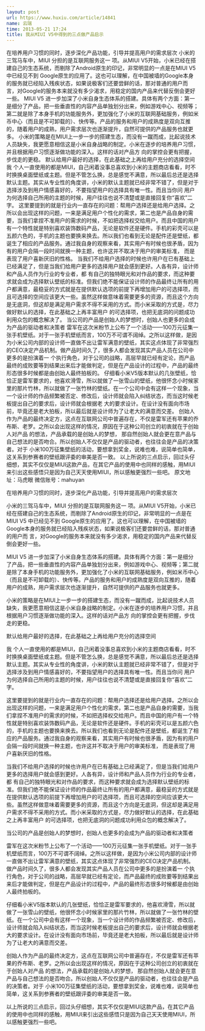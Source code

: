 ```yaml
---
layout: post
url: https://www.huxiu.com/article/14841
name: 云瑞
time: 2013-05-21 17:24
title: 我从MIUI V5中得到的三点做产品启示
---
```

在培养用户习惯的同时，逐步深化产品功能，引导并提高用户的需求层次 小米的三驾马车中，MIUI 分担的是互联网服务这一 项。从MIUI V5开始，小米已经在搭建自己的生态系统，而剔除了Android原生的印记，非常明显的一点是在MIUI V5 中已经见不到 Google原生的应用了。这也可以理解，在中国被墙的Google本身的服务就已经陷入残疾状态，如果说极客们还要尝鲜的话，那对普通的用户而 言，对Google的服务本来就没有多少渴求，用稳定的国内产品来代替反倒会更好一些。 MIUI V5 进一步加深了小米自身生态体系的搭建。具体有两个方面：第一是细分了产品，把一些垂直性的内容产品单独划分出来，例如游戏中心、视频等；第二就是除了本身手机的功能服务外，更加强化了小米的互联网基础服务，例如米币中心（而且是不可卸载的）、快传等。产品的服务和用户的成熟度是双向互推的，随着用户的成熟，用户需求层次也逐渐提升，自然可提供的产品服务也就更多。 小米的策略是在MIUI上一步一步的搭建生态，而没有一蹴而成，比起说技术人员缺失，我更愿意相信这是小米自身战略的制定。小米在逐步的培养用户习惯，并且根据用户习惯逐渐做功能的深入。这样的话对产品方 向的掌控会更有把握，步伐走的更稳。 默认给用户最好的选择，在此基础之上再给用户充分的选择空间 我 个人一直使用的都是MIUI，自己闲着没事总喜欢到小米的主题商店看看，时不时换换桌面壁纸或主题。但是不管怎么换，总是感觉不满意，所以最后总还是选择默认主题。其实从专业性的角度讲，小米的默认主题就已经非常不错了，但是对于选择涉及到用户情感喜好的，不要指望用户的选择具有唯一性。而且当你问 用户 为何选择自己所用的主题的时候，用户往往也说不清楚或是直接回复你“喜欢”二字。 这里要提到的就是行业内一直存在的问题：帮用户选择还是给用户选择。之所以会出现这样的问题，一来是满足用户个性化的需求，第二也是产品自身的需要，当我们拿捏不准用户的需求的时候，不如把选择权交给用户。而且中国的用户有一个特性就是特别喜欢装饰数码产品，无论是软件还是硬件。手机的彩壳可以是五颜六色的，手机的主题也要换来换去。所以我们也看到无论是配件还是壁纸，都诞生了相应的产品服务。通过我自身的观察来看，其实用户有时候也很矛盾，因为有的用户会隔一段时间就换一种主题，也许这并不取决于用户的审美标准， 而是表现了用户喜新厌旧的性格。 当我们不给用户选择的时候也许用户在已有基础上已经满足了，但是当我们给用户更多的选择用户就会感到更好。人各有异，设计师和产品人员作为行业的专业者，都 有自己的独特眼光和对作品的要求，而这种要求就会成为选择默认壁纸的标准。但我们绝不能保证设计师的作品最终让所有的用户都满意，最稳妥的方式就是在提供默认选项的前提下再增加用户的可选择项，而且可选择的空间应该更大一些。虽然这样做意味着需要更多的资源，而且这个方向是无底洞，但这却是满足用户需求不得不采用的方式。而小米采取的方式是，尽力做好默认的选择，在此基础之上再丰富用户 的可选择项，也把无底洞的问题成功利用众包的概念解决了。 当公司的产品是创始人的梦想时，创始人也更多的会成为产品的驱动者和决策者 雷军在这次米粉节上公布了一个活动——100万元征集一张手机壁纸。对于一张手机壁纸而言，100万不可谓不阔绰。之所以这样做，是因为小米公司内部的设计师一直做不出让雷军满意的壁纸，其实这点体现了非常强烈的CEO决定产品机制。做产品时间久了，很多人都会发现其实产品人员在公司中更多的是扮演着一 个执行角色，对于公司的战略，高层早就已经有定论，而产品最终的成败要等到结果出来后才能做判定，但是在产品设计的过程中，产品的最终形态很多时候都是由创始人最终拍板的。 仔细看小米V5版本默认的几张壁纸，恰恰正是雷军要求的，他喜欢滑雪，所以就做了一张雪山的壁纸，他很怀念小时候家里的那片竹林，所以就做了一张竹林的壁纸。在一个公司中会有这样一个现象，当一个设计师的作品频繁被否定、修改后，设计师就会陷入纠结状态，而当这时候老板提出自己的要求后，设计师就会根据老 大的要求设计。在设计没有面向市场前，毕竟还是老大拍板，所以最后就是设计师为了让老大的满意而交差。 创始人作为产品的最终决定方，这点在互联网公司中普遍存在，不仅是雷军还有苹果的乔布斯、老罗。之所以会出现这样的情况，原因在于这种公司创立的初衷就在于创始人对产品 的想法，产品承载的是创始人的梦想， 那自然创始人就会更在意产品与自己想法的是否吻合。所以创始人不仅仅是产品的驱动者，也往往会是产品的决策者。对于 小米100万征集壁纸的活动，要想拿到奖金，说难也难，说简单也简单，这关系到参赛者的壁纸跟评委的审美是否一致。 以上所说的三点启示，回过头仔细想，其实不仅仅是MIUI这款产品，在其它产品的使用中也同样的感触，用MIUI来引出这些感悟只是因为自己天天使用MIUI，所以感触更强烈一些吧。 原文地址：马虎眼 微信账号：mahuyan

在培养用户习惯的同时，逐步深化产品功能，引导并提高用户的需求层次

小米的三驾马车中，MIUI 分担的是互联网服务这一 项。从MIUI V5开始，小米已经在搭建自己的生态系统，而剔除了Android原生的印记，非常明显的一点是在MIUI V5 中已经见不到 Google原生的应用了。这也可以理解，在中国被墙的Google本身的服务就已经陷入残疾状态，如果说极客们还要尝鲜的话，那对普通的用户而 言，对Google的服务本来就没有多少渴求，用稳定的国内产品来代替反倒会更好一些。

MIUI V5 进一步加深了小米自身生态体系的搭建。具体有两个方面：第一是细分了产品，把一些垂直性的内容产品单独划分出来，例如游戏中心、视频等；第二就是除了本身手机的功能服务外，更加强化了小米的互联网基础服务，例如米币中心（而且是不可卸载的）、快传等。产品的服务和用户的成熟度是双向互推的，随着用户的成熟，用户需求层次也逐渐提升，自然可提供的产品服务也就更多。

小米的策略是在MIUI上一步一步的搭建生态，而没有一蹴而成，比起说技术人员缺失，我更愿意相信这是小米自身战略的制定。小米在逐步的培养用户习惯，并且根据用户习惯逐渐做功能的深入。这样的话对产品方 向的掌控会更有把握，步伐走的更稳。

默认给用户最好的选择，在此基础之上再给用户充分的选择空间

我 个人一直使用的都是MIUI，自己闲着没事总喜欢到小米的主题商店看看，时不时换换桌面壁纸或主题。但是不管怎么换，总是感觉不满意，所以最后总还是选择默认主题。其实从专业性的角度讲，小米的默认主题就已经非常不错了，但是对于选择涉及到用户情感喜好的，不要指望用户的选择具有唯一性。而且当你问 用户 为何选择自己所用的主题的时候，用户往往也说不清楚或是直接回复你“喜欢”二字。

这里要提到的就是行业内一直存在的问题：帮用户选择还是给用户选择。之所以会出现这样的问题，一来是满足用户个性化的需求，第二也是产品自身的需要，当我们拿捏不准用户的需求的时候，不如把选择权交给用户。而且中国的用户有一个特性就是特别喜欢装饰数码产品，无论是软件还是硬件。手机的彩壳可以是五颜六色的，手机的主题也要换来换去。所以我们也看到无论是配件还是壁纸，都诞生了相应的产品服务。通过我自身的观察来看，其实用户有时候也很矛盾，因为有的用户会隔一段时间就换一种主题，也许这并不取决于用户的审美标准， 而是表现了用户喜新厌旧的性格。

当我们不给用户选择的时候也许用户在已有基础上已经满足了，但是当我们给用户更多的选择用户就会感到更好。人各有异，设计师和产品人员作为行业的专业者，都 有自己的独特眼光和对作品的要求，而这种要求就会成为选择默认壁纸的标准。但我们绝不能保证设计师的作品最终让所有的用户都满意，最稳妥的方式就是在提供默认选项的前提下再增加用户的可选择项，而且可选择的空间应该更大一些。虽然这样做意味着需要更多的资源，而且这个方向是无底洞，但这却是满足用户需求不得不采用的方式。而小米采取的方式是，尽力做好默认的选择，在此基础之上再丰富用户 的可选择项，也把无底洞的问题成功利用众包的概念解决了。

当公司的产品是创始人的梦想时，创始人也更多的会成为产品的驱动者和决策者

雷军在这次米粉节上公布了一个活动——100万元征集一张手机壁纸。对于一张手机壁纸而言，100万不可谓不阔绰。之所以这样做，是因为小米公司内部的设计师一直做不出让雷军满意的壁纸，其实这点体现了非常强烈的CEO决定产品机制。做产品时间久了，很多人都会发现其实产品人员在公司中更多的是扮演着一 个执行角色，对于公司的战略，高层早就已经有定论，而产品最终的成败要等到结果出来后才能做判定，但是在产品设计的过程中，产品的最终形态很多时候都是由创始人最终拍板的。

仔细看小米V5版本默认的几张壁纸，恰恰正是雷军要求的，他喜欢滑雪，所以就做了一张雪山的壁纸，他很怀念小时候家里的那片竹林，所以就做了一张竹林的壁纸。在一个公司中会有这样一个现象，当一个设计师的作品频繁被否定、修改后，设计师就会陷入纠结状态，而当这时候老板提出自己的要求后，设计师就会根据老 大的要求设计。在设计没有面向市场前，毕竟还是老大拍板，所以最后就是设计师为了让老大的满意而交差。

创始人作为产品的最终决定方，这点在互联网公司中普遍存在，不仅是雷军还有苹果的乔布斯、老罗。之所以会出现这样的情况，原因在于这种公司创立的初衷就在于创始人对产品 的想法，产品承载的是创始人的梦想， 那自然创始人就会更在意产品与自己想法的是否吻合。所以创始人不仅仅是产品的驱动者，也往往会是产品的决策者。对于 小米100万征集壁纸的活动，要想拿到奖金，说难也难，说简单也简单，这关系到参赛者的壁纸跟评委的审美是否一致。

以上所说的三点启示，回过头仔细想，其实不仅仅是MIUI这款产品，在其它产品的使用中也同样的感触，用MIUI来引出这些感悟只是因为自己天天使用MIUI，所以感触更强烈一些吧。

